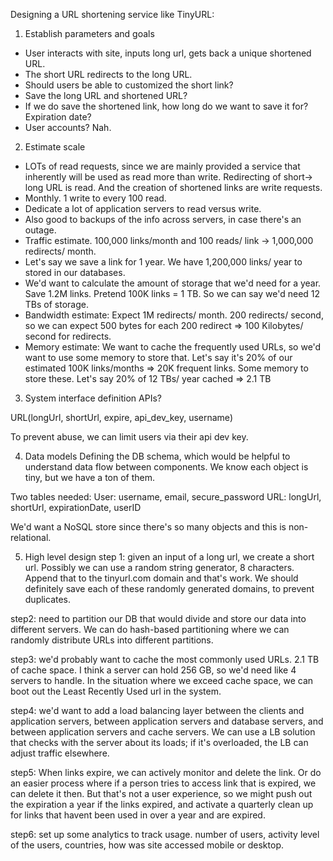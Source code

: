 Designing a URL shortening service like TinyURL:

1. Establish parameters and goals
- User interacts with site, inputs long url, gets back a unique shortened URL. 
- The short URL redirects to the long URL. 
- Should users be able to customized the short link? 
- Save the long URL and shortened URL? 
- If we do save the shortened link, how long do we want to save it for? Expiration date? 
- User accounts? Nah. 

2. Estimate scale 
- LOTs of read requests, since we are mainly provided a service that inherently will be used as read more than write. Redirecting of short-> long URL is read. And the creation of shortened links are write requests. 
- Monthly. 1 write to every 100 read. 
- Dedicate a lot of application servers to read versus write. 
- Also good to backups of the info across servers, in case there's an outage. 
- Traffic estimate. 100,000 links/month and 100 reads/ link -> 1,000,000 redirects/ month. 
- Let's say we save a link for 1 year. We have 1,200,000 links/ year to stored in our databases. 
- We'd want to calculate the amount of storage that we'd need for a year. Save 1.2M links. Pretend 100K links = 1 TB. So we can say we'd need 12 TBs of storage. 
- Bandwidth estimate: Expect 1M redirects/ month. 200 redirects/ second, so we can expect 500 bytes for each 200 redirect => 100 Kilobytes/ second for redirects. 
- Memory estimate:  We want to cache the frequently used URLs, so we'd want to use some memory to store that. Let's say it's 20% of our estimated 100K links/months => 20K frequent links. Some memory to store these. Let's say 20% of 12 TBs/ year cached => 2.1 TB

3. System interface definition 
APIs? 

URL(longUrl, shortUrl, expire, api_dev_key, username)

To prevent abuse, we can limit users via their api dev key. 

4. Data models 
Defining the DB schema, which would be helpful to understand data flow between components. 
We know each object is tiny, but we have a ton of them. 

Two tables needed:
User: username, email, secure_password
URL: longUrl, shortUrl, expirationDate, userID

We'd want a NoSQL store since there's so many objects and this is non-relational. 

5. High level design 
step 1: given an input of a long url, we create a short url. Possibly we can use a random string generator, 8 characters. Append that to the tinyurl.com domain and that's work. We should definitely save each of these randomly generated domains, to prevent duplicates. 

step2: need to partition our DB that would divide and store our data into different servers. We can do hash-based partitioning where we can randomly distribute URLs into different partitions.

step3: we'd probably want to cache the most commonly used URLs. 2.1 TB of cache space. I think a server can hold 256 GB, so we'd need like 4 servers to handle. In the situation where we exceed cache space, we can boot out the Least Recently Used url in the system. 

step4: we'd want to add a load balancing layer between the clients and application servers, between application servers and database servers, and between application servers and cache servers. We can use a LB solution that checks with the server about its loads; if it's overloaded, the LB can adjust traffic elsewhere.  

step5: When links expire, we can actively monitor and delete the link. Or do an easier process where if a person tries to access link that is expired, we can delete it then. But that's not a user experience, so we might push out the expiration a year if the links expired, and activate a quarterly clean up for links that havent been used in over a year and are expired. 

step6: set up some analytics to track usage. number of users, activity level of the users, countries, how was site accessed mobile or desktop. 